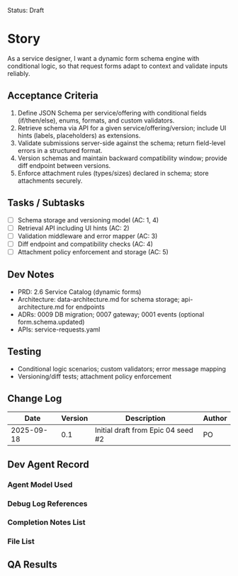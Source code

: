 Status: Draft

# Story
As a service designer,
I want a dynamic form schema engine with conditional logic,
so that request forms adapt to context and validate inputs reliably.

## Acceptance Criteria
1. Define JSON Schema per service/offering with conditional fields (if/then/else), enums, formats, and custom validators.
2. Retrieve schema via API for a given service/offering/version; include UI hints (labels, placeholders) as extensions.
3. Validate submissions server-side against the schema; return field-level errors in a structured format.
4. Version schemas and maintain backward compatibility window; provide diff endpoint between versions.
5. Enforce attachment rules (types/sizes) declared in schema; store attachments securely.

## Tasks / Subtasks
- [ ] Schema storage and versioning model (AC: 1, 4)
- [ ] Retrieval API including UI hints (AC: 2)
- [ ] Validation middleware and error mapper (AC: 3)
- [ ] Diff endpoint and compatibility checks (AC: 4)
- [ ] Attachment policy enforcement and storage (AC: 5)

## Dev Notes
- PRD: 2.6 Service Catalog (dynamic forms)
- Architecture: data-architecture.md for schema storage; api-architecture.md for endpoints
- ADRs: 0009 DB migration; 0007 gateway; 0001 events (optional form.schema.updated)
- APIs: service-requests.yaml

## Testing
- Conditional logic scenarios; custom validators; error message mapping
- Versioning/diff tests; attachment policy enforcement

## Change Log
| Date       | Version | Description                                  | Author |
|------------|---------|----------------------------------------------|--------|
| 2025-09-18 | 0.1     | Initial draft from Epic 04 seed #2           | PO     |

## Dev Agent Record

### Agent Model Used
<record at implementation time>

### Debug Log References
<links at implementation time>

### Completion Notes List
<notes at implementation time>

### File List
<files at implementation time>

## QA Results
<QA to fill>

